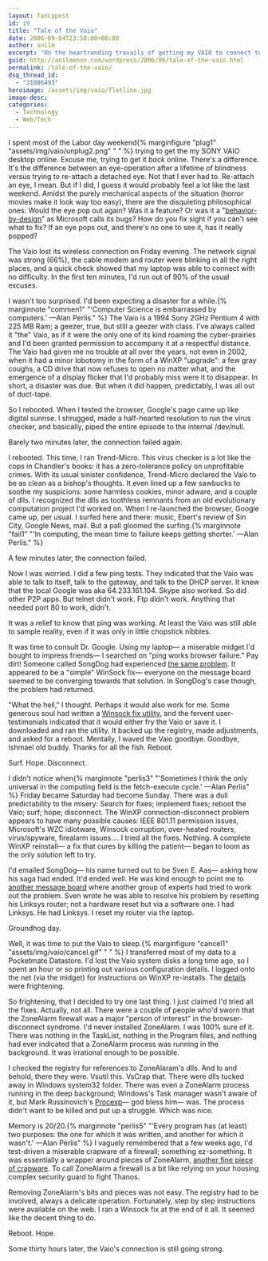 ```yaml
---
layout: fancypost
id: 19
title: "Tale of the Vaio"
date: 2006-09-04T23:50:00+00:00
author: anilm
excerpt: "On the heartrending travails of getting my VAIO to connect to the net and the morals drawn thereof."
guid: http://anilmenon.com/wordpress/2006/09/tale-of-the-vaio.html
permalink: /tale-of-the-vaio/
dsq_thread_id:
  - "31886493"
heroimage: /assets/img/vaio/flatline.jpg
image-desc: 
categories:
  - Technology
  - Web/Tech
---
```

I spent most of the Labor day weekend{% marginfigure "plug1" "assets/img/vaio/unplug2.png" " " %} trying to get the my SONY VAIO desktop online. Excuse me, trying to get it <span style="font-style: italic;">back</span> online. There's a difference. It's the difference between an eye-operation after a lifetime of blindness versus trying to re-attach a detached eye. Not that I ever had to. Re-attach an eye, I mean. But if I did, I guess it would probably feel a lot like the last weekend. Amidst the purely mechanical aspects of the situation (horror movies make it look way too easy), there are the disquieting philosophical ones: Would the eye pop out again? Was it a feature? Or was it a "<a href="http://arstechnica.com/news/posts/1080251780.html" target="_blank">behavior-by-design</a>" as Microsoft calls its bugs? How do you fix sight if you can't see what to fix? If an eye pops out, and there's no one to see it, has it really popped?

The Vaio lost its wireless connection on Friday evening. The network signal was strong (66%), the cable modem and router were blinking in all the right places, and a quick check showed that my laptop was able to connect with no difficulty. In the first ten minutes, I'd run out of 90% of the usual excuses.

I wasn't too surprised. I'd been expecting a disaster for a while.{% marginnote "commen1" "'Computer Science is embarrassed by computers.'&nbsp;&mdash;Alan Perlis." %} The Vaio is a 1994 Sony 2GHz Pentium 4 with 225 MB Ram; a geezer, true, but still a geezer with class. I've always called it "the" Vaio, as if it were the only one of its kind roaming the cyber-prairies and I'd been granted permission to accompany it at a respectful distance. The Vaio had given me no trouble at all over the years, not even in 2002, when it had a minor lobotomy in the form of a WinXP "upgrade": a few gray coughs, a CD drive that now refuses to open no matter what, and the  emergence of a display flicker that I'd probably miss were it to disappear. In short, a disaster was due. But when it did happen, predictably, I was all out of duct-tape.

So I rebooted. When I tested the browser, Google's page came up like digital sunrise. I shrugged, made a half-hearted resolution to run the virus checker, and basically, piped the entire episode to the internal /dev/null.

Barely two minutes later, the connection failed again.

I rebooted. This time, I ran Trend-Micro. This virus checker is a lot like the cops in Chandler's books: it has a zero-tolerance policy on unprofitable crimes. With its usual sinister confidence, Trend-Micro declared the Vaio to be as clean as a bishop's thoughts. It even lined up a few sawbucks to soothe my suspicions: some harmless cookies, minor adware, and a couple of dlls. I recognized the dlls as toothless remnants from an old evolutionary computation project I'd worked on. When I re-launched the browser, Google came up, per usual. I surfed here and there: music, Ebert's review of Sin City, Google News, mail. But a pall gloomed the surfing.{% marginnote "fail1" "'In computing, the mean time to failure keeps getting shorter.'&nbsp;&mdash;Alan Perlis." %}

A few minutes later, the connection failed.

Now I was worried. I did a few ping tests. They indicated that the Vaio was able to talk to itself, talk to the gateway, and talk to the DHCP server. It knew that the local Google was aka 64.233.161.104. Skype also worked. So did other P2P apps. But telnet didn't work. Ftp didn't work. Anything that needed port 80 to work, didn't.

It was a relief to know that ping was working. At least the Vaio was still able to sample reality, even if it was only in little chopstick nibbles.

It was time to consult Dr. Google. Using my laptop&mdash; a miserable midget I'd bought to impress friends&mdash; I searched on "ping works browser failure." Pay dirt! Someone called SongDog had experienced <a href="http://ask.metafilter.com/mefi/39092" target="_blank">the same problem</a>. It appeared to be a "simple" WinSock fix&mdash; everyone on the message board seemed to be converging towards that solution. In SongDog's case though, the problem had returned.

"What the hell," I thought. Perhaps it would also work for me. Some generous soul had written a <a href="http://www.snapfiles.com/get/winsockxpfix.html" target="_blank">Winsock fix utility</a>, and the fervent user-testimonials indicated that it would either fry the Vaio or save it. I downloaded and ran the utility. It backed up the registry, made adjustments, and asked for a reboot. Mentally, I waved the Vaio goodbye. Goodbye, Ishmael old buddy. Thanks for all the fish. Reboot.

Surf. Hope. Disconnect.

I didn't notice when{% marginnote "perlis3" "'Sometimes I think the only universal in the computing field is the fetch-execute cycle.'&nbsp;&mdash;Alan Perlis" %} Friday became Saturday had become Sunday. There was a dull predictability to the misery: Search for fixes; implement fixes; reboot the Vaio; surf; hope; disconnect. The WinXP connection-disconnect problem appears to have many possible causes: IEEE 801.11 permission issues, Microsoft's WZC idiotware, Winsock corruption, over-heated routers, virus/spyware, firealarm issues.... I tried all the fixes. Nothing. A complete WinXP reinstall&mdash; a fix that cures by killing the patient&mdash; began to loom as the only solution left to try.

I'd emailed SongDog&mdash; his name turned out to be Sven E. Aas&mdash; asking how his saga had ended. It'd ended well. He was kind enough to point me to <a href="http://www.dslreports.com/forum/remark,16663046" target="_blank">another message board</a> where another group of experts had tried to work out the problem. Sven wrote he was able to resolve his problem by resetting his Linksys router; not a hardware reset but via a software one. I had Linksys. He had Linksys. I reset my router via the laptop.

Groundhog day.

Well, it was time to put the Vaio to sleep.{% marginfigure "cancel1" "assets/img/vaio/cancel.gif" " " %} I transferred most of my data to a Pocketmate Datastore. I'd lost the Vaio system disks a long time ago, so I spent an hour or so printing out various configuration details. I logged onto the net (via the midget) for instructions on WinXP re-installs. The <a href="http://www.winsupersite.com/showcase/windowsxp_sg_clean.asp" target="_blank">details</a> were frightening.

So frightening, that I decided to try one last thing. I just claimed I'd tried all the fixes. Actually, not all. There were a couple of people who'd sworn that the ZoneAlarm firewall was a major "person of interest" in the browser-disconnect syndrome. I'd never installed ZoneAlarm. I was 100% sure of it. There was nothing in the TaskList, nothing in the Program files, and nothing had ever indicated that a ZoneAlarm process was running in the background. It was irrational enough to be possible.

I checked the registry for references to ZoneAlaram's dlls. And lo and behold, there they were. Vsutil this. VsCrap that. There were dlls tucked away in Windows system32 folder. There was even a ZoneAlarm process running in the deep background; Windows's Task manager wasn't aware of it, but Mark Russinovich's <a href="http://www.sysinternals.com/Utilities/ProcessExplorer.html" target="_blank">Procexp</a>&#8212; god bless him&mdash; was. The process didn't want to be killed and put up a struggle. Which was nice.

Memory is 20/20.{% marginnote "perlis5" "'Every program has (at least) two purposes: the one for which it was written, and another for which it wasn't.'&nbsp;&mdash;Alan Perlis" %} I vaguely remembered that a few weeks ago, I'd test-driven a miserable crapware of a firewall; something ez-something. It was essentially a wrapper around pieces of ZoneAlarm, <a href="http://forums.spywareinfo.com/lofiversion/index.php/t42657.html" target="_blank">another fine piece of crapware</a>. To call ZoneAlarm a firewall is a bit like relying on your housing complex security guard to fight Thanos.

Removing ZoneAlarm's bits and pieces was not easy. The registry had to be involved, always a delicate operation. Fortunately, step by step instructions were available on the web. I ran a Winsock fix at the end of it all. It seemed like the decent thing to do.

Reboot. Hope.

Some thirty hours later, the Vaio's connection is still going strong.

